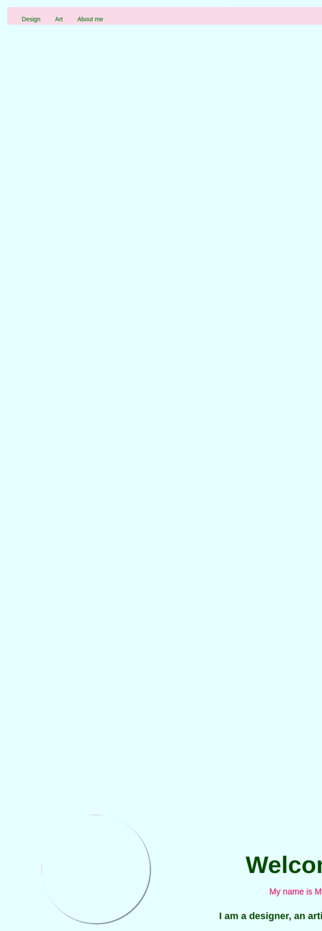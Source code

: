 <style>
* {
  margin: 0;
  padding: 0;
}
html {
  box-sizing: border-box;
  background-color: #e6ffff;
  background-image: url("https://images.assetsdelivery.com/compings_v2/lilkar/lilkar1310/lilkar131000002.jpg");
  background-repeat: no-repeat;
  background-attachment: fixed;
  background-size: cover;
  background-position: 0px -40px;
}

a {
  text-decoration: none;
  color: #006600;
}
#navbar {
  background-color: rgba(255, 204, 221, 0.7);
  position: fixed;
  display: flex;
  justify-content: space-between;
  width: 100vw;
}
ul > li {
  list-style: none;
  display: inline-block;
  padding: 5px 20px 5px 10px;
}
@media (max-width: 40em) {
  #welcome-section {
    flex-direction: column;
  }
}
#welcome-section {
  display: flex;
  justify-content: space-around;
  align-items: center;
  /*background-image: url(https://data.whicdn.com/images/103687719/original.gif);*/
  background-size: 100%;
  height: 100vh;
  width: 100vw;
}
@media (max-width: 40em) {
  #projects {
    flex-direction: column;
  }
}
#projects {
  background-color: transparent;
  display: flex;
  justify-content: space-around;
  width: 100vw;
}
.project-tile {
  display: flex;
  flex-wrap: wrap;
  flex-direction: row;
  justify-content: space-around;
  /*background-color: rgba(0, 0, 0, 0.2);*/
  width: 95vw;
  height: ;
  margin: 20px;
  border-radius: 10px;
  text-align: center;
}
@media (max-width: 40em) {
  .project-tile {
    width: 90vw;
    align-self: center;
    margin-bottom: 5px;
  }
}
.project-item {
  display: flex;
  flex-wrap: wrap;
  flex-direction: row;
  justify-content: space-around;
  background-color: rgba(255, 255, 255, 0.8);
  height: 60vh;
  width: 90%;
  align-self: center;
  margin: 5px 0 10px 0;
  box-shadow: 2px 2px 2px 2px rgba(0, 0, 0, 0.3);
}
.picture {
  height: 90%;
  widht: 30%;
  margin: auto 0px;
}
.p1 {
  font-size: 1em;
  color: #000000;
  margin: auto 0px;
}
#footer {
  display: flex;
  justify-content: space-around;
  background-color: #383838;
  width: 100vw;
  height: 15vh;
  padding: 10px;
}
h1, h2, h3 {
  font-family: 'Josefin Sans', sans-serif;
  color: #004d00
}
h1 {
  font-weight: 800;
  font-size: 4em;
  text-align: center;
}
h2 {
  font-weight: 500;
  font-size: 1.4em;
  padding: 5px;
  width: 18em;
}
h3 {
  font-size: 1.6em;
  text-align: center;
}
a {
  font-family: 'Mukta', sans-serif;
}
a:hover {
  text-decoration: underline;
}
p {
  font-size: 1.4em;
  font-family: 'Mukta', sans-serif;
  text-align: center;
  color: #e6005c;
}
.img1 {
  width: 18em;
  height: 18em;
  border-radius: 140px;
  box-shadow: 2px 2px 2px rgba(0, 0, 0, 0.5);
}
.overlay {
  background-color: rgba(217, 217, 217, 0.8);
  opacity: 0;
  border-radius: 140px;
  position: absolute;
  top: 0;
  bottom: 0;
  right: 0;
  left: 0;
  transition: .5s ease;
}
.text {
  font-family: 'Mukta', sans-serif;
  color: #006600;
  font-size: 1.8em;
  font-weight: 1000;
  text-align: center;
  position: absolute;
  top: 40%;
  left: 20%;
  transform: translate (-50%, -50%);
}
#image {
  position: relative;
  width: 18em;
  height: 18em;
}
#image:hover .overlay {
  opacity: 1;
}
.img2 {
  height: 95%;
  margin: 2px;
}
.img3 {
  height: 80%;
  margin: 7px;
}
.project-item:hover {
  width: 93%;
  height: 62vh;
  transition: .5s ease;
}
hr {
    border: 0;
    height: 1px;
    background-image: linear-gradient(to right, rgba(0, 0, 0, 0), rgba(0, 0, 0, 0.4), rgba(0, 0, 0, 0));
}
</style>
<link href="https://fonts.googleapis.com/css?family=Josefin+Sans&display=swap" rel="stylesheet"/>
<link href="https://fonts.googleapis.com/css?family=Mukta&display=swap" rel="stylesheet"/>
 
<nav id="navbar">
      <ul>
        <li><a href="Design">Design</a></li>
        <li><a href="Art">Art</a></li>
        <li><a href="#">About me</a></li>
  </ul>
      <ul>
        <li><a href="#"><u>Home</u></a></li>
        <li><a href="#footer">Contact</a></li></ul></nav>
    <section id="welcome-section">
     <div id="image">
       <img src="https://i.imgur.com/vbYgByC.jpg?1" title="" class="img1"/>
       <div class="overlay">
         <div class="text">Maya Otterstål<br>1993-09-23 </div></div>
      </div>
     <div><h1>Welcome!</h1>
       <p>My name is Maya</p><h3>I am a designer, an artist, and a nerd</h3></div></section>
<hr>
    <section id="projects">
      <div class="project-tile"><h2>Recent Projects</h2>
        <div class="project-item">
          <img src="Pictures\MobileNowa.jpg" class="picture alt="NoWa-app">
          <p class="p1">Placeholding text</p>
        </div>
        <div class="project-item">
          <p class="p1">Placeholding text</p>
          <img src="#" class="picture">
        </div>
        <div class="project-item">
          <img src="#" class="picture">
          <p class="p1">Placeholding text</p>
        </div>
        <p>More projects: <a href="#">Design</a> or <a href="#">Art</a></p>
      </div>
    </section>
    <section id="footer">
      <div><a id="profile-link" href="https://www.instagram.com/lilla_bubblan/" target="_blank"><img src="https://www.freepnglogos.com/uploads/download-instagram-png-logo-20.png" class="img2"></a>
        <a id="profile-link" href="https://www.linkedin.com/in/maya-otterst%C3%A5l-497b64169/" target="_blank"><img src="https://image.flaticon.com/icons/png/512/174/174857.png" class="img3"></a></div>
      <div><p>Contact:<br>vonmanga@gmail.com</p></div>
</section>
    
    